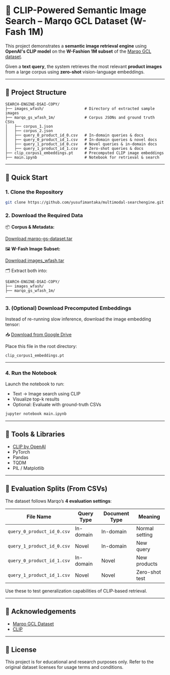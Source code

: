 
# 🧠 CLIP-Powered Semantic Image Search – Marqo GCL Dataset (W-Fash 1M)

This project demonstrates a **semantic image retrieval engine** using **OpenAI's CLIP model** on the **W-Fashion 1M subset** of the [Marqo GCL dataset](https://marqo-gcl-public.s3.amazonaws.com/v1/marqo-gs-dataset.tar).

Given a **text query**, the system retrieves the most relevant **product images** from a large corpus using **zero-shot** vision-language embeddings.

---

## 📁 Project Structure

```
SEARCH-ENGINE-DSAI-COPY/
├── images_wfash/                  # Directory of extracted sample images
├── marqo_gs_wfash_1m/             # Corpus JSONs and ground truth CSVs
│   ├── corpus_1.json
│   ├── corpus_2.json
│   ├── query_0_product_id_0.csv   # In-domain queries & docs
│   ├── query_0_product_id_1.csv   # In-domain queries & novel docs
│   ├── query_1_product_id_0.csv   # Novel queries & in-domain docs
│   ├── query_1_product_id_1.csv   # Zero-shot queries & docs
├── clip_corpus1_embeddings.pt     # Precomputed CLIP image embeddings
├── main.ipynb                     # Notebook for retrieval & search
```

---

## 🚀 Quick Start

### 1. Clone the Repository

```bash
git clone https://github.com/yusufimantaka/multimodal-searchengine.git
```

### 2. Download the Required Data

📦 **Corpus & Metadata:**

[Download marqo-gs-dataset.tar](https://marqo-gcl-public.s3.amazonaws.com/v1/marqo-gs-dataset.tar)

🖼️ **W-Fash Image Subset:**

[Download images_wfash.tar](https://marqo-gcl-public.s3.amazonaws.com/v1/images_wfash.tar)

🗂 Extract both into:

```
SEARCH-ENGINE-DSAI-COPY/
├── images_wfash/
├── marqo_gs_wfash_1m/
```

---

### 3. (Optional) Download Precomputed Embeddings

Instead of re-running slow inference, download the image embedding tensor:

📥 [Download from Google Drive](https://drive.google.com/drive/folders/1rBgahMi5CV1tiywlg_AJMJGmICIULzRz?usp=sharing)

Place this file in the root directory:
```
clip_corpus1_embeddings.pt
```

---

### 4. Run the Notebook

Launch the notebook to run:
- Text → Image search using CLIP
- Visualize top-k results
- Optional: Evaluate with ground-truth CSVs

```bash
jupyter notebook main.ipynb
```

---

## 🧠 Tools & Libraries

- [CLIP by OpenAI](https://github.com/openai/CLIP)
- PyTorch
- Pandas
- TQDM
- PIL / Matplotlib

---

## 🧪 Evaluation Splits (From CSVs)

The dataset follows Marqo’s **4 evaluation settings**:

| File Name                    | Query Type     | Document Type | Meaning          |
|-----------------------------|----------------|----------------|------------------|
| `query_0_product_id_0.csv`  | In-domain       | In-domain       | Normal setting   |
| `query_1_product_id_0.csv`  | Novel           | In-domain       | New query        |
| `query_0_product_id_1.csv`  | In-domain       | Novel           | New products     |
| `query_1_product_id_1.csv`  | Novel           | Novel           | Zero-shot test   |

Use these to test generalization capabilities of CLIP-based retrieval.

---

## 🤝 Acknowledgements

- [Marqo GCL Dataset](https://github.com/marqo-ai/marqo-gcl-dataset)
- [CLIP](https://github.com/openai/CLIP)

---

## 📄 License

This project is for educational and research purposes only. Refer to the original dataset licenses for usage terms and conditions.
